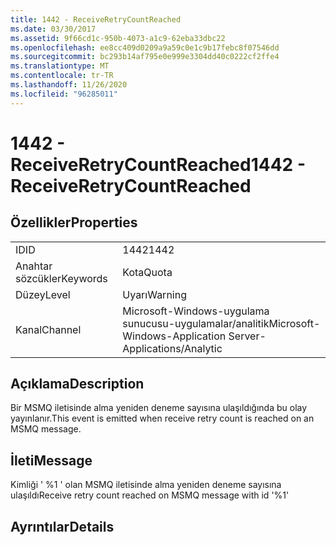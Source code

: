 ```yaml
---
title: 1442 - ReceiveRetryCountReached
ms.date: 03/30/2017
ms.assetid: 9f66cd1c-950b-4073-a1c9-62eba33dbc22
ms.openlocfilehash: ee8cc409d0209a9a59c0e1c9b17febc8f07546dd
ms.sourcegitcommit: bc293b14af795e0e999e3304dd40c0222cf2ffe4
ms.translationtype: MT
ms.contentlocale: tr-TR
ms.lasthandoff: 11/26/2020
ms.locfileid: "96285011"
---
```

# <a name="1442---receiveretrycountreached"></a><span data-ttu-id="85493-102">1442 - ReceiveRetryCountReached</span><span class="sxs-lookup"><span data-stu-id="85493-102">1442 - ReceiveRetryCountReached</span></span>

## <a name="properties"></a><span data-ttu-id="85493-103">Özellikler</span><span class="sxs-lookup"><span data-stu-id="85493-103">Properties</span></span>  
  
|||  
|-|-|  
|<span data-ttu-id="85493-104">ID</span><span class="sxs-lookup"><span data-stu-id="85493-104">ID</span></span>|<span data-ttu-id="85493-105">1442</span><span class="sxs-lookup"><span data-stu-id="85493-105">1442</span></span>|  
|<span data-ttu-id="85493-106">Anahtar sözcükler</span><span class="sxs-lookup"><span data-stu-id="85493-106">Keywords</span></span>|<span data-ttu-id="85493-107">Kota</span><span class="sxs-lookup"><span data-stu-id="85493-107">Quota</span></span>|  
|<span data-ttu-id="85493-108">Düzey</span><span class="sxs-lookup"><span data-stu-id="85493-108">Level</span></span>|<span data-ttu-id="85493-109">Uyarı</span><span class="sxs-lookup"><span data-stu-id="85493-109">Warning</span></span>|  
|<span data-ttu-id="85493-110">Kanal</span><span class="sxs-lookup"><span data-stu-id="85493-110">Channel</span></span>|<span data-ttu-id="85493-111">Microsoft-Windows-uygulama sunucusu-uygulamalar/analitik</span><span class="sxs-lookup"><span data-stu-id="85493-111">Microsoft-Windows-Application Server-Applications/Analytic</span></span>|  
  
## <a name="description"></a><span data-ttu-id="85493-112">Açıklama</span><span class="sxs-lookup"><span data-stu-id="85493-112">Description</span></span>  

 <span data-ttu-id="85493-113">Bir MSMQ iletisinde alma yeniden deneme sayısına ulaşıldığında bu olay yayınlanır.</span><span class="sxs-lookup"><span data-stu-id="85493-113">This event is emitted when receive retry count is reached on an MSMQ message.</span></span>  
  
## <a name="message"></a><span data-ttu-id="85493-114">İleti</span><span class="sxs-lookup"><span data-stu-id="85493-114">Message</span></span>  

 <span data-ttu-id="85493-115">Kimliği ' %1 ' olan MSMQ iletisinde alma yeniden deneme sayısına ulaşıldı</span><span class="sxs-lookup"><span data-stu-id="85493-115">Receive retry count reached on MSMQ message with id '%1'</span></span>  
  
## <a name="details"></a><span data-ttu-id="85493-116">Ayrıntılar</span><span class="sxs-lookup"><span data-stu-id="85493-116">Details</span></span>
